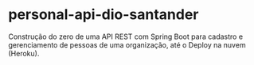 # personal-api-dio-santander
Construção do zero de uma API REST com Spring Boot para cadastro e gerenciamento de pessoas de uma organização, até o Deploy na nuvem (Heroku).

